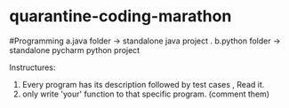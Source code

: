 # quarantine-coding-marathon
#Programming
a.java folder -> standalone java project .
b.python folder -> standalone pycharm python project

Instructures:
1. Every program has its description followed by test cases , Read it.
2. only write 'your' function to that specific program. (comment them)

